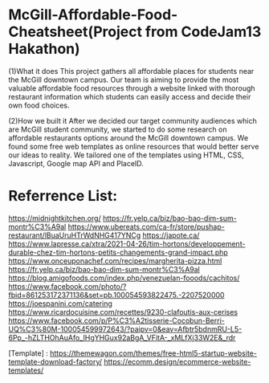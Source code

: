# McGill-Affordable-Food-Cheatsheet(Project from CodeJam13 Hakathon)

(1)What it does
This project gathers all affordable places for students near the McGill downtown campus. Our team is aiming to provide the most valuable affordable food resources through a website linked with thorough restaurant information which students can easily access and decide their own food choices.

(2)How we built it
After we decided our target community audiences which are McGill student community, we started to do some research on affordable restaurants options around the McGill downtown campus. We found some free web templates as online resources that would better serve our ideas to reality. We tailored one of the templates using HTML, CSS, Javascript, Google map API and PlaceID.


# Referrence List:

[Image]:
chrome-extension://bocbaocobfecmglnmeaeppambideimao/pdf/viewer.html?file=https%3A%2F%2Fwww.mcgill.ca%2Fstudentaid%2Ffiles%2Fstudentaid%2Fcheap_sheet_may_2021_0.pdf
https://midnightkitchen.org/
https://fr.yelp.ca/biz/bao-bao-dim-sum-montr%C3%A9al 
https://www.ubereats.com/ca-fr/store/pushap-restaurant/lBuaUruHTrWdNHG417YNCg 
https://japote.ca/
https://www.lapresse.ca/xtra/2021-04-26/tim-hortons/developpement-durable-chez-tim-hortons-petits-changements-grand-impact.php
https://www.onceuponachef.com/recipes/margherita-pizza.html
https://fr.yelp.ca/biz/bao-bao-dim-sum-montr%C3%A9al
https://blog.amigofoods.com/index.php/venezuelan-fooods/cachitos/
https://www.facebook.com/photo/?fbid=861253172371136&set=pb.100054593822475.-2207520000
https://joespanini.com/catering
https://www.ricardocuisine.com/recettes/9230-clafoutis-aux-cerises
https://www.facebook.com/p/P%C3%A2tisserie-Cocobun-Berri-UQ%C3%80M-100054599972643/?paipv=0&eav=Afbtr5bdnmRU-L5-6Pp_-hZLTHOhAuAfo_IHgYHGux92aBgA_VFitA-_xMLfXj33W2E&_rdr

[Template] :
 https://themewagon.com/themes/free-html5-startup-website-template-download-factory/
 https://ecomm.design/ecommerce-website-templates/

[API]: 
https://console.cloud.google.com/google/maps-apis/api-list?project=sonic-wavelet-405516
